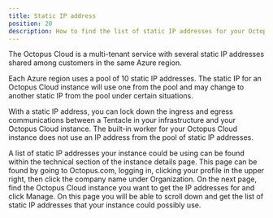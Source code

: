 ```yaml
---
title: Static IP address
position: 20
description: How to find the list of static IP addresses for your Octopus Cloud instance
---
```


The Octopus Cloud is a multi-tenant service with several static IP addresses shared among customers in the same Azure region.

Each Azure region uses a pool of 10 static IP addresses. The static IP for an Octopus Cloud instance will use one from the pool and may change to another static IP from the pool under certain situations.

With a static IP address, you can lock down the ingress and egress communications between a Tentacle in your infrastructure and your Octopus Cloud instance. The built-in worker for your Octopus Cloud instance does not use an IP address from the pool of static IP addresses.

A list of static IP addresses your instance could be using can be found within the technical section of the instance details page. This page can be found by going to Octopus.com, logging in, clicking your profile in the upper right, then click the company name under Organization. On the next page, find the Octopus Cloud instance you want to get the IP addresses for and click Manage. On this page you will be able to scroll down and get the list of static IP addresses that your instance could possibly use.


